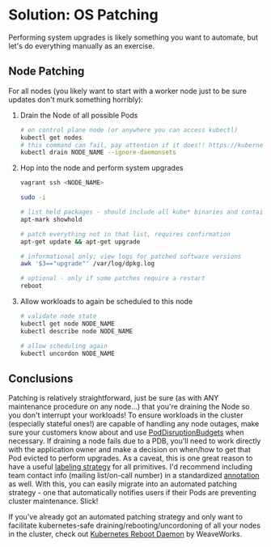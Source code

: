# Solution: OS Patching

Performing system upgrades is likely something you want to automate, but let's
do everything manually as an exercise.

## Node Patching

For all nodes (you likely want to start with a worker node just to be sure updates
don't murk something horribly):

1. Drain the Node of all possible Pods
    ```sh
    # on control plane node (or anywhere you can access kubectl)
    kubectl get nodes
    # this command can fail, pay attention if it does!! https://kubernetes.io/docs/tasks/administer-cluster/safely-drain-node/#the-eviction-api
    kubectl drain NODE_NAME --ignore-daemonsets
    ```
1. Hop into the node and perform system upgrades
    ```sh
    vagrant ssh <NODE_NAME>

    sudo -i

    # list held packages - should include all kube* binaries and container runtime
    apt-mark showhold

    # patch everything not in that list, requires confirmation
    apt-get update && apt-get upgrade

    # informational only; view logs for patched software versions
    awk '$3=="upgrade"' /var/log/dpkg.log

    # optional - only if some patches require a restart
    reboot
    ```
1. Allow workloads to again be scheduled to this node
    ```sh
    # validate node state
    kubectl get node NODE_NAME
    kubectl describe node NODE_NAME

    # allow scheduling again
    kubectl uncordon NODE_NAME
    ```

## Conclusions

Patching is relatively straightforward, just be sure (as with ANY maintenance
procedure on any node...) that you're draining the Node so you don't interrupt
your workloads! To ensure workloads in the cluster (especially stateful ones!)
are capable of handling any node outages, make sure your customers know about and use
[PodDisruptionBudgets](https://kubernetes.io/docs/tasks/run-application/configure-pdb/)
when necessary. If draining a node fails due to a PDB, you'll need to work directly
with the application owner and make a decision on when/how to get that Pod evicted
to perform upgrades. As a caveat, this is one great reason to have a useful
[labeling strategy](https://kubernetes.io/docs/concepts/overview/working-with-objects/common-labels/)
for all primitives. I'd recommend including team contact info (mailing list/on-call
number) in a standardized [annotation](https://kubernetes.io/docs/concepts/overview/working-with-objects/annotations/)
as well. With this, you can easily migrate into an automated patching strategy -
one that automatically notifies users if their Pods are preventing cluster
maintenance. Slick!

If you've already got an automated patching strategy and only
want to facilitate kubernetes-safe draining/rebooting/uncordoning of all your
nodes in the cluster, check out
[Kubernetes Reboot Daemon](https://github.com/weaveworks/kured) by WeaveWorks.

